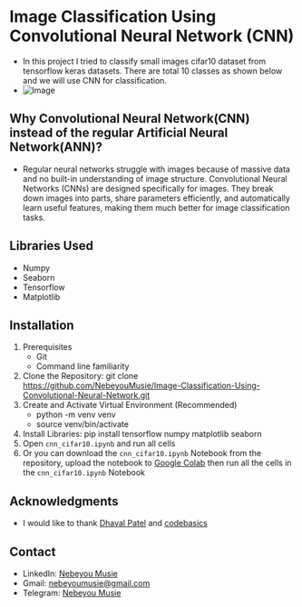 # Image Classification Using Convolutional Neural Network (CNN)
 - In this project I tried to classify small images cifar10 dataset from tensorflow keras datasets. There are total 10 classes as shown below and we will use CNN for classification.
 - ![Image](https://raw.githubusercontent.com/codebasics/deep-learning-keras-tf-tutorial/0981fe55db7a7abf19ff1d852d9a59153289641e/16_cnn_cifar10_small_image_classification/small_images.jpg)
     
## Why Convolutional Neural Network(CNN) instead of the regular Artificial Neural Network(ANN)?
 - Regular neural networks struggle with images because of massive data and no built-in understanding of image structure. Convolutional Neural Networks (CNNs) are designed specifically 
   for images. They break down images into parts, share parameters efficiently, and automatically learn useful features, making them much better for image classification tasks.

## Libraries Used
 - Numpy
 - Seaborn
 - Tensorflow
 - Matplotlib

## Installation
 1. Prerequisites
    - Git
    - Command line familiarity
 2. Clone the Repository: git clone https://github.com/NebeyouMusie/Image-Classification-Using-Convolutional-Neural-Network.git
 3. Create and Activate Virtual Environment (Recommended)
    - python -m venv venv
    - source venv/bin/activate
 4. Install Libraries: pip install tensorflow numpy matplotlib seaborn
 5. Open `cnn_cifar10.ipynb` and run all cells
 6. Or you can download the `cnn_cifar10.ipynb` Notebook from the repository, upload the notebook to [Google Colab](https://colab.research.google.com/) then run all the cells in the `cnn_cifar10.ipynb` Notebook

## Acknowledgments
 - I would like to thank [Dhaval Patel](https://www.linkedin.com/in/dhavalsays) and [codebasics](https://www.youtube.com/@codebasics)
   
## Contact
 - LinkedIn: [Nebeyou Musie](https://www.linkedin.com/in/nebeyou-musie)
 - Gmail: nebeyoumusie@gmail.com
 - Telegram: [Nebeyou Musie](https://t.me/NebeyouMusie)
